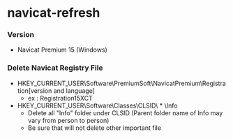 # navicat-refresh

### Version
- Navicat Premium 15 (Windows)

### Delete Navicat Registry File
- HKEY_CURRENT_USER\Software\PremiumSoft\NavicatPremium\Registration[version and language]
    - ex : Registration15XCT
- HKEY_CURRENT_USER\Software\Classes\CLSID\\ * \Info
    - Delete all "Info" folder under CLSID (Parent folder name of Info may vary from person to person)
    - Be sure that will not delete other important file
